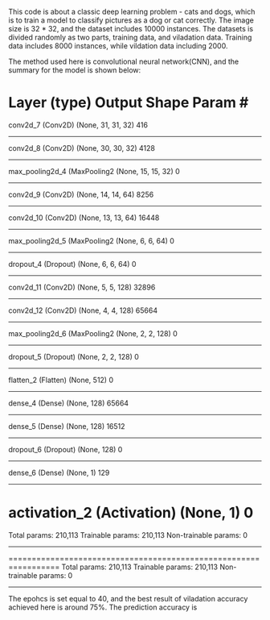 This code is about a classic deep learning problem - cats and dogs, which is to train a model to classify pictures as a dog or cat correctly. The image size is 32 * 32, and the dataset includes 10000 instances. The datasets is divided randomly as two parts, training data, and viladation data. Training data includes 8000 instances, while vildation data including 2000. 

The method used here is convolutional neural network(CNN), and the summary for the model is shown below: 

Layer (type)                 Output Shape              Param #   
=================================================================
conv2d_7 (Conv2D)            (None, 31, 31, 32)        416       
_________________________________________________________________
conv2d_8 (Conv2D)            (None, 30, 30, 32)        4128      
_________________________________________________________________
max_pooling2d_4 (MaxPooling2 (None, 15, 15, 32)        0         
_________________________________________________________________
conv2d_9 (Conv2D)            (None, 14, 14, 64)        8256      
_________________________________________________________________
conv2d_10 (Conv2D)           (None, 13, 13, 64)        16448     
_________________________________________________________________
max_pooling2d_5 (MaxPooling2 (None, 6, 6, 64)          0         
_________________________________________________________________
dropout_4 (Dropout)          (None, 6, 6, 64)          0         
_________________________________________________________________
conv2d_11 (Conv2D)           (None, 5, 5, 128)         32896     
_________________________________________________________________
conv2d_12 (Conv2D)           (None, 4, 4, 128)         65664     
_________________________________________________________________
max_pooling2d_6 (MaxPooling2 (None, 2, 2, 128)         0         
_________________________________________________________________
dropout_5 (Dropout)          (None, 2, 2, 128)         0         
_________________________________________________________________
flatten_2 (Flatten)          (None, 512)               0         
_________________________________________________________________
dense_4 (Dense)              (None, 128)               65664     
_________________________________________________________________
dense_5 (Dense)              (None, 128)               16512     
_________________________________________________________________
dropout_6 (Dropout)          (None, 128)               0         
_________________________________________________________________
dense_6 (Dense)              (None, 1)                 129       
_________________________________________________________________
activation_2 (Activation)    (None, 1)                 0      
=================================================================
Total params: 210,113
Trainable params: 210,113
Non-trainable params: 0
_________________________________________________________________
=================================================================
Total params: 210,113
Trainable params: 210,113
Non-trainable params: 0
_________________________________________________________________

The epohcs is set equal to 40, and the best result of viladation accuracy achieved here is around 75%. The prediction accuracy is 
